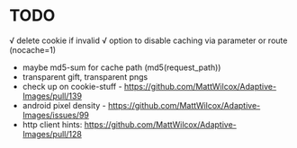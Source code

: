 # TODO
  √ delete cookie if invalid
  √ option to disable caching via parameter or route (nocache=1)
  - maybe md5-sum for cache path (md5(request_path))
  - transparent gift, transparent pngs
  - check up on cookie-stuff - https://github.com/MattWilcox/Adaptive-Images/pull/139
  - android pixel density - https://github.com/MattWilcox/Adaptive-Images/issues/99
  - http client hints: https://github.com/MattWilcox/Adaptive-Images/pull/128
